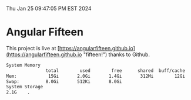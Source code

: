Thu Jan 25 09:47:05 PM EST 2024

# Angular Fifteen


This project is live at [https://angularfifteen.github.io](https://angularfifteen.github.io "fifteen!") thanks to Github.

```bash
System Memory
               total        used        free      shared  buff/cache   available
Mem:            15Gi       2.0Gi       1.4Gi       312Mi        12Gi        13Gi
Swap:          8.0Gi       512Ki       8.0Gi
System Storage
2.1G	.
```
